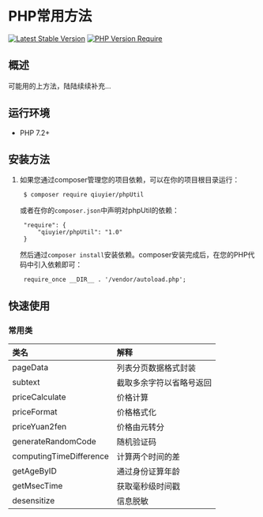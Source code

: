# PHP常用方法
[![Latest Stable Version](http://poser.pugx.org/qiuyier/php-util/v)](https://packagist.org/packages/qiuyier/php-util)
[![PHP Version Require](http://poser.pugx.org/qiuyier/php-util/require/php)](https://packagist.org/packages/qiuyier/php-util)
## 概述

可能用的上方法，陆陆续续补充...


## 运行环境
- PHP 7.2+

## 安装方法

1. 如果您通过composer管理您的项目依赖，可以在你的项目根目录运行：

        $ composer require qiuyier/phpUtil

   或者在你的`composer.json`中声明对phpUtil的依赖：

        "require": {
            "qiuyier/phpUtil": "1.0"
        }

   然后通过`composer install`安装依赖。composer安装完成后，在您的PHP代码中引入依赖即可：

        require_once __DIR__ . '/vendor/autoload.php';


## 快速使用

### 常用类

| 类名 | 解释 |
|:------------------|:------------------------------------|
|pageData | 列表分页数据格式封装 |
|subtext | 截取多余字符以省略号返回|
|priceCalculate | 价格计算|
|priceFormat | 价格格式化|
|priceYuan2fen | 价格由元转分|
|generateRandomCode | 随机验证码|
|computingTimeDifference | 计算两个时间的差|
|getAgeByID | 通过身份证算年龄|
|getMsecTime | 获取毫秒级时间戳|
|desensitize | 信息脱敏|

